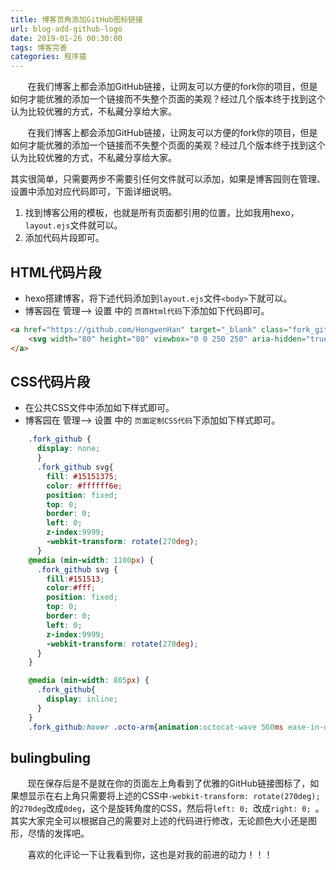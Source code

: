```yaml
---
title: 博客页角添加GitHub图标链接
url: blog-add-github-logo
date: 2019-01-26 00:30:00
tags: 博客完善
categories: 程序猿
---
```


&#160; &#160; &#160; &#160;在我们博客上都会添加GitHub链接，让网友可以方便的fork你的项目，但是如何才能优雅的添加一个链接而不失整个页面的美观？经过几个版本终于找到这个认为比较优雅的方式，不私藏分享给大家。

<!--more-->

&#160; &#160; &#160; &#160;在我们博客上都会添加GitHub链接，让网友可以方便的fork你的项目，但是如何才能优雅的添加一个链接而不失整个页面的美观？经过几个版本终于找到这个认为比较优雅的方式，不私藏分享给大家。

其实很简单，只需要两步不需要引任何文件就可以添加，如果是博客园则在管理、设置中添加对应代码即可，下面详细说明。

1. 找到博客公用的模板，也就是所有页面都引用的位置，比如我用hexo，`layout.ejs`文件就可以。
2. 添加代码片段即可。

## HTML代码片段

- hexo搭建博客，将下述代码添加到`layout.ejs`文件`<body>`下就可以。
- 博客园在 管理--> 设置 中的 `页首Html代码`下添加如下代码即可。

``` html
<a href="https://github.com/HongwenHan" target="_blank" class="fork_github" aria-label="View source on GitHub">
    <svg width="80" height="80" viewbox="0 0 250 250" aria-hidden="true"><path d="M0,0 L115,115 L130,115 L142,142 L250,250 L250,0 Z"/><path d="M128.3,109.0 C113.8,99.7 119.0,89.6 119.0,89.6 C122.0,82.7 120.5,78.6 120.5,78.6 C119.2,72.0 123.4,76.3 123.4,76.3 C127.3,80.9 125.5,87.3 125.5,87.3 C122.9,97.6 130.6,101.9 134.4,103.2" fill="currentColor" style="transform-origin: 130px 106px;" class="octo-arm"/><path d="M115.0,115.0 C114.9,115.1 118.7,116.5 119.8,115.4 L133.7,101.6 C136.9,99.2 139.9,98.4 142.2,98.6 C133.8,88.0 127.5,74.4 143.8,58.0 C148.5,53.4 154.0,51.2 159.7,51.0 C160.3,49.4 163.2,43.6 171.4,40.1 C171.4,40.1 176.1,42.5 178.8,56.2 C183.1,58.6 187.2,61.8 190.9,65.4 C194.5,69.0 197.7,73.2 200.1,77.6 C213.8,80.2 216.3,84.9 216.3,84.9 C212.7,93.1 206.9,96.0 205.4,96.6 C205.1,102.4 203.0,107.8 198.3,112.5 C181.9,128.9 168.3,122.5 157.7,114.1 C157.9,116.9 156.7,120.9 152.7,124.9 L141.0,136.5 C139.8,137.7 141.6,141.9 141.8,141.8 Z" fill="currentColor" class="octo-body"/></svg>
</a>
```

## CSS代码片段

- 在公共CSS文件中添加如下样式即可。
- 博客园在 管理--> 设置 中的 `页面定制CSS代码`下添加如下样式即可。

``` css
    .fork_github {
      display: none;
      }
      .fork_github svg{
        fill: #15151375;
        color: #ffffff6e;
        position: fixed; 
        top: 0; 
        border: 0; 
        left: 0; 
        z-index:9999; 
        -webkit-transform: rotate(270deg);
      }
    @media (min-width: 1100px) {
      .fork_github svg {
        fill:#151513; 
        color:#fff; 
        position: fixed; 
        top: 0; 
        border: 0; 
        left: 0; 
        z-index:9999; 
        -webkit-transform: rotate(270deg);
      }
    }

    @media (min-width: 805px) {
      .fork_github{
        display: inline;
      }
    }
    .fork_github:hover .octo-arm{animation:octocat-wave 560ms ease-in-out}@keyframes octocat-wave{0%,100%{transform:rotate(0)}20%,60%{transform:rotate(-25deg)}40%,80%{transform:rotate(10deg)}}@media (max-width:500px){.github-corner:hover .octo-arm{animation:none}.github-corner .octo-arm{animation:octocat-wave 560ms ease-in-out}}
```

## bulingbuling

&#160; &#160; &#160; &#160;现在保存后是不是就在你的页面左上角看到了优雅的GitHub链接图标了，如果想显示在右上角只需要将上述的CSS中`-webkit-transform: rotate(270deg);`的`270deg`改成`0deg`，这个是旋转角度的CSS，然后将`left: 0; `改成`right: 0; `。其实大家完全可以根据自己的需要对上述的代码进行修改，无论颜色大小还是图形，尽情的发挥吧。

&#160; &#160; &#160; &#160;喜欢的化评论一下让我看到你，这也是对我的前进的动力！！！
